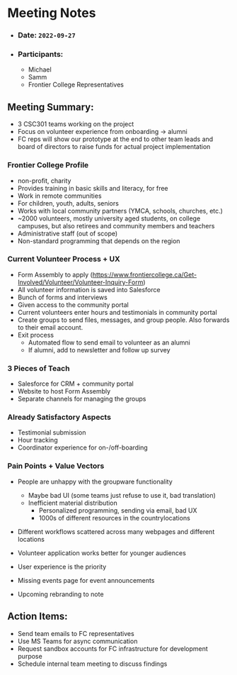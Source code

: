# Meeting Notes

-   ### Date: `2022-09-27`
-   ### Participants:
    -   Michael
    -   Samm
    -   Frontier College Representatives

## Meeting Summary:

-   3 CSC301 teams working on the project
-   Focus on volunteer experience from onboarding -> alumni
-   FC reps will show our prototype at the end to other team leads and board of directors to raise funds for actual project implementation

### Frontier College Profile

-   non-profit, charity
-   Provides training in basic skills and literacy, for free
-   Work in remote communities
-   For children, youth, adults, seniors
-   Works with local community partners (YMCA, schools, churches, etc.)
-   ~2000 volunteers, mostly university aged students, on college campuses, but also retirees and community members and teachers
-   Administrative staff (out of scope)
-   Non-standard programming that depends on the region

### Current Volunteer Process + UX

-   Form Assembly to apply (https://www.frontiercollege.ca/Get-Involved/Volunteer/Volunteer-Inquiry-Form)
-   All volunteer information is saved into Salesforce
-   Bunch of forms and interviews
-   Given access to the community portal
-   Current volunteers enter hours and testimonials in community portal
-   Create groups to send files, messages, and group people. Also forwards to their email account.
-   Exit process
    -   Automated flow to send email to volunteer as an alumni
    -   If alumni, add to newsletter and follow up survey

### 3 Pieces of Teach

-   Salesforce for CRM + community portal
-   Website to host Form Assembly
-   Separate channels for managing the groups

### Already Satisfactory Aspects

-   Testimonial submission
-   Hour tracking
-   Coordinator experience for on-/off-boarding

### Pain Points + Value Vectors

-   People are unhappy with the groupware functionality
    -   Maybe bad UI (some teams just refuse to use it, bad translation)
    -   Inefficient material distribution
        -   Personalized programming, sending via email, bad UX
        -   1000s of different resources in the countrylocations
-   Different workflows scattered across many webpages and different locations
-   Volunteer application works better for younger audiences

-   User experience is the priority
-   Missing events page for event announcements
-   Upcoming rebranding to note

## Action Items:

-   Send team emails to FC representatives
-   Use MS Teams for async communication
-   Request sandbox accounts for FC infrastructure for development purpose
-   Schedule internal team meeting to discuss findings
